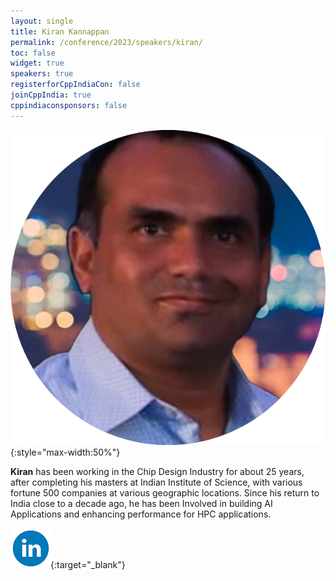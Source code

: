 ```yaml
---
layout: single
title: Kiran Kannappan
permalink: /conference/2023/speakers/kiran/
toc: false
widget: true
speakers: true
registerforCppIndiaCon: false
joinCppIndia: true
cppindiaconsponsors: false
---
```

![Kiran Kannappan](/conference/2023/graphics/speakers/kiran.png "Kiran Kannappan"){:style="max-width:50%"}

**Kiran** has been working in the Chip Design Industry for about 25 years, after completing his masters at Indian Institute of Science, with various fortune 500 companies at various geographic locations. Since his return to India close to a decade ago, he has been Involved in building AI Applications and enhancing performance for HPC applications.  

[![Kiran Kannappan](/assets/images/linkedin.png "Kiran Kannappan")](https://in.linkedin.com/in/kirankannappan ){:target="_blank"}
<pre>











































</pre>